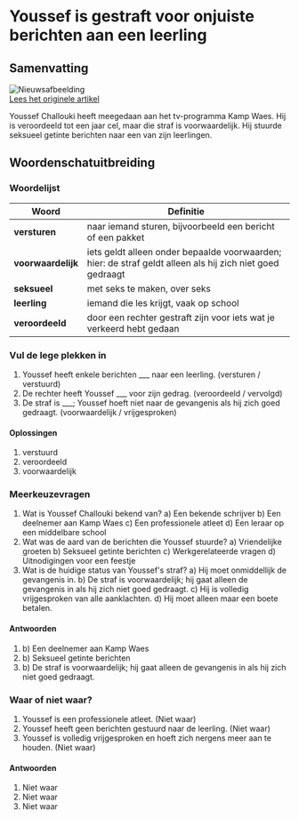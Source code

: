 # Youssef is gestraft voor onjuiste berichten aan een leerling

## Samenvatting

![Nieuwsafbeelding](https://prod-img.gva.be/public/incoming/vcfhkw-job-1060294-rechtszaak-kamp-waes-deelnemer-youssef-challouki/alternates/BASE_SIXTEEN_NINE/Job%201060294%20Rechtszaak%20Kamp%20Waes-deelnemer%20Youssef%20Challouki)   
[Lees het originele artikel](https://www.standaard.be/binnenland/youssef-uit-kamp-waes-veroordeeld-voor-seksueel-getinte-berichten-aan-leerlinge/97341781.html)

Youssef Challouki heeft meegedaan aan het tv-programma Kamp Waes. Hij is veroordeeld tot een jaar cel, maar die straf is voorwaardelijk. Hij stuurde seksueel getinte berichten naar een van zijn leerlingen.

## Woordenschatuitbreiding

### Woordelijst

| Woord | Definitie |
|-------|-----------|
| **versturen** | naar iemand sturen, bijvoorbeeld een bericht of een pakket |
| **voorwaardelijk** | iets geldt alleen onder bepaalde voorwaarden; hier: de straf geldt alleen als hij zich niet goed gedraagt |
| **seksueel** | met seks te maken, over seks |
| **leerling** | iemand die les krijgt, vaak op school |
| **veroordeeld** | door een rechter gestraft zijn voor iets wat je verkeerd hebt gedaan |

### Vul de lege plekken in
1. Youssef heeft enkele berichten ___ naar een leerling. (versturen / verstuurd)
2. De rechter heeft Youssef ___ voor zijn gedrag. (veroordeeld / vervolgd)
3. De straf is ___; Youssef hoeft niet naar de gevangenis als hij zich goed gedraagt. (voorwaardelijk / vrijgesproken)

#### Oplossingen
1. verstuurd
2. veroordeeld
3. voorwaardelijk

### Meerkeuzevragen
1. Wat is Youssef Challouki bekend van?
   a) Een bekende schrijver
   b) Een deelnemer aan Kamp Waes
   c) Een professionele atleet
   d) Een leraar op een middelbare school
2. Wat was de aard van de berichten die Youssef stuurde?
   a) Vriendelijke groeten
   b) Seksueel getinte berichten
   c) Werkgerelateerde vragen
   d) Uitnodigingen voor een feestje
3. Wat is de huidige status van Youssef's straf?
   a) Hij moet onmiddellijk de gevangenis in.
   b) De straf is voorwaardelijk; hij gaat alleen de gevangenis in als hij zich niet goed gedraagt.
   c) Hij is volledig vrijgesproken van alle aanklachten.
   d) Hij moet alleen maar een boete betalen.

#### Antwoorden
1. b) Een deelnemer aan Kamp Waes
2. b) Seksueel getinte berichten
3. b) De straf is voorwaardelijk; hij gaat alleen de gevangenis in als hij zich niet goed gedraagt.

### Waar of niet waar?
1. Youssef is een professionele atleet. (Niet waar)
2. Youssef heeft geen berichten gestuurd naar de leerling. (Niet waar)
3. Youssef is volledig vrijgesproken en hoeft zich nergens meer aan te houden. (Niet waar)

#### Antwoorden
1. Niet waar
2. Niet waar
3. Niet waar